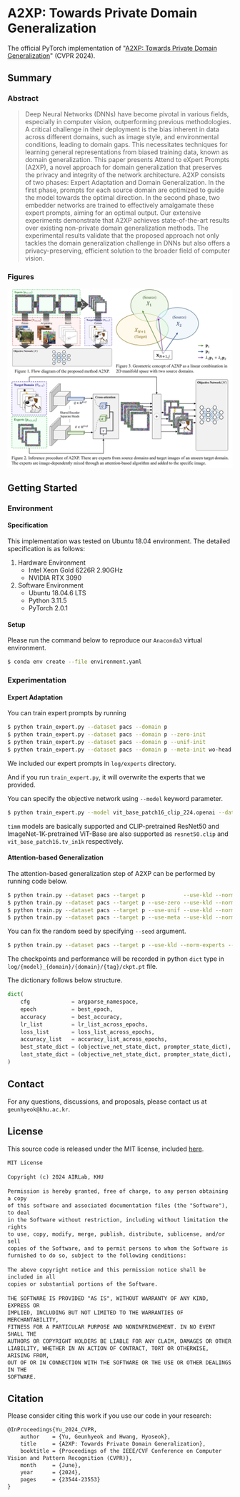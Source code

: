 # A2XP: Towards Private Domain Generalization

The official PyTorch implementation of "[A2XP: Towards Private Domain Generalization](https://openaccess.thecvf.com/content/CVPR2024/html/Yu_A2XP_Towards_Private_Domain_Generalization_CVPR_2024_paper.html)" (CVPR 2024).

## Summary

### Abstract

> Deep Neural Networks (DNNs) have become pivotal in various fields, especially in computer vision, outperforming previous methodologies. A critical challenge in their deployment is the bias inherent in data across different domains, such as image style, and environmental conditions, leading to domain gaps. This necessitates techniques for learning general representations from biased training data, known as domain generalization. This paper presents Attend to eXpert Prompts (A2XP), a novel approach for domain generalization that preserves the privacy and integrity of the network architecture. A2XP consists of two phases: Expert Adaptation and Domain Generalization. In the first phase, prompts for each source domain are optimized to guide the model towards the optimal direction. In the second phase, two embedder networks are trained to effectively amalgamate these expert prompts, aiming for an optimal output. Our extensive experiments demonstrate that A2XP achieves state-of-the-art results over existing non-private domain generalization methods. The experimental results validate that the proposed approach not only tackles the domain generalization challenge in DNNs but also offers a privacy-preserving, efficient solution to the broader field of computer vision.

### Figures

![Figures](./figures/figures.png)

## Getting Started

### Environment

#### Specification

This implementation was tested on Ubuntu 18.04 environment. 
The detailed specification is as follows:
1. Hardware Environment
   - Intel Xeon Gold 6226R 2.90GHz
   - NVIDIA RTX 3090
2. Software Environment
   - Ubuntu 18.04.6 LTS
   - Python 3.11.5
   - PyTorch 2.0.1

#### Setup

Please run the command below to reproduce our `Anaconda3` virtual environment. 

``` bash
$ conda env create --file environment.yaml
```

### Experimentation

#### Expert Adaptation

You can train expert prompts by running

``` bash
$ python train_expert.py --dataset pacs --domain p                     --gpu 0  # Gaussian initialization
$ python train_expert.py --dataset pacs --domain p --zero-init         --gpu 1  # Zero initialization
$ python train_expert.py --dataset pacs --domain p --unif-init         --gpu 2  # Uniform initialization
$ python train_expert.py --dataset pacs --domain p --meta-init wo-head --gpu 3  # Meta initialization
```

We included our expert prompts in `log/experts` directory. 

And if you run `train_expert.py`, it will overwrite the experts that we provided.

You can specify the objective network using `--model` keyword parameter.
``` bash
$ python train_expert.py --model vit_base_patch16_clip_224.openai --dataset pacs --domain p --gpu 0
```
`timm` models are basically supported and CLIP-pretrained ResNet50 and ImageNet-1K-pretrained ViT-Base are also supported as `resnet50.clip` and `vit_base_patch16.tv_in1k` respectively.

#### Attention-based Generalization

The attention-based generalization step of A2XP can be performed by running code below.

```bash
$ python train.py --dataset pacs --target p            --use-kld --norm-experts --use-tanh --tag __default/00 --gpu 0
$ python train.py --dataset pacs --target p --use-zero --use-kld --norm-experts --use-tanh --tag __default/00 --gpu 1
$ python train.py --dataset pacs --target p --use-unif --use-kld --norm-experts --use-tanh --tag __default/00 --gpu 2
$ python train.py --dataset pacs --target p --use-meta --use-kld --norm-experts --use-tanh --tag __default/00 --gpu 3
```

You can fix the random seed by specifying `--seed` argument. 

```bash
$ python train.py --dataset pacs --target p --use-kld --norm-experts --use-tanh --tag __default/00 --gpu 0 --seed 101
```

The checkpoints and performance will be recorded in python `dict` type in `log/{model}_{domain}/{domain}/{tag}/ckpt.pt` file.

The dictionary follows below structure.

```python
dict(
    cfg             = argparse_namespace,
    epoch           = best_epoch,
    accuracy        = best_accuracy,
    lr_list         = lr_list_across_epochs,
    loss_list       = loss_list_across_epochs,
    accuracy_list   = accuracy_list_across_epochs,
    best_state_dict = (objective_net_state_dict, prompter_state_dict),
    last_state_dict = (objective_net_state_dict, prompter_state_dict),
)
```

## Contact

For any questions, discussions, and proposals, please contact us at `geunhyeok@khu.ac.kr`. 

## License

This source code is released under the MIT license, included [here](https://github.com/AIRLABkhu/A2XP/blob/master/LICENSE).

```
MIT License

Copyright (c) 2024 AIRLab, KHU

Permission is hereby granted, free of charge, to any person obtaining a copy
of this software and associated documentation files (the "Software"), to deal
in the Software without restriction, including without limitation the rights
to use, copy, modify, merge, publish, distribute, sublicense, and/or sell
copies of the Software, and to permit persons to whom the Software is
furnished to do so, subject to the following conditions:

The above copyright notice and this permission notice shall be included in all
copies or substantial portions of the Software.

THE SOFTWARE IS PROVIDED "AS IS", WITHOUT WARRANTY OF ANY KIND, EXPRESS OR
IMPLIED, INCLUDING BUT NOT LIMITED TO THE WARRANTIES OF MERCHANTABILITY,
FITNESS FOR A PARTICULAR PURPOSE AND NONINFRINGEMENT. IN NO EVENT SHALL THE
AUTHORS OR COPYRIGHT HOLDERS BE LIABLE FOR ANY CLAIM, DAMAGES OR OTHER
LIABILITY, WHETHER IN AN ACTION OF CONTRACT, TORT OR OTHERWISE, ARISING FROM,
OUT OF OR IN CONNECTION WITH THE SOFTWARE OR THE USE OR OTHER DEALINGS IN THE
SOFTWARE.
```

## Citation

Please consider citing this work if you use our code in your research:
```
@InProceedings{Yu_2024_CVPR,
    author    = {Yu, Geunhyeok and Hwang, Hyoseok},
    title     = {A2XP: Towards Private Domain Generalization},
    booktitle = {Proceedings of the IEEE/CVF Conference on Computer Vision and Pattern Recognition (CVPR)},
    month     = {June},
    year      = {2024},
    pages     = {23544-23553}
}
```
